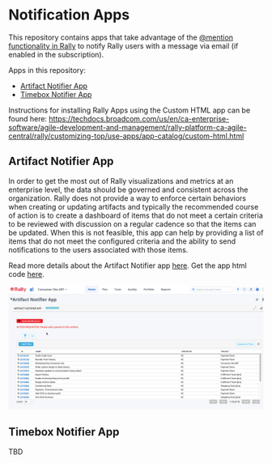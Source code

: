 # Notification Apps

This repository contains apps that take advantage of the [@mention functionality in Rally](https://techdocs.broadcom.com/us/en/ca-enterprise-software/agile-development-and-management/rally-platform-ca-agile-central/rally/using-top/check-status/collaborate-team-members.html#concept.dita_71e53b74d8a81fe2cd74f2fc276d0d1f68d12242_mentions) to notify Rally users with a message via email (if enabled in the subscription).  

Apps in this repository:
* [Artifact Notifier App](#artifact-notifier-app)
* [Timebox Notifier App](#timebox-notifier-app)

Instructions for installing Rally Apps using the Custom HTML app can be found here: 
https://techdocs.broadcom.com/us/en/ca-enterprise-software/agile-development-and-management/rally-platform-ca-agile-central/rally/customizing-top/use-apps/app-catalog/custom-html.html

## Artifact Notifier App

In order to get the most out of Rally visualizations and metrics at an enterprise level, the data should be governed and consistent across the organization.  Rally does not provide a way to enforce certain behaviors when creating or updating artifacts and typically the recommended course of action is to create a dashboard of items that do not meet a certain criteria to be reviewed with discussion on a regular cadence so that the items can be updated.  When this is not feasible, this app can help by providing a list of items that do not meet the configured criteria and the ability to send notifications to the users associated with those items.  

Read more details about the Artifact Notifier app [here](./artifact-notifier/README.md).  Get the app html code [here](./artifact-notifier/deploy/Ugly.txt).  

![screenshot](./images/artifact-notifier-app.png "This is an example")

## Timebox Notifier App

TBD